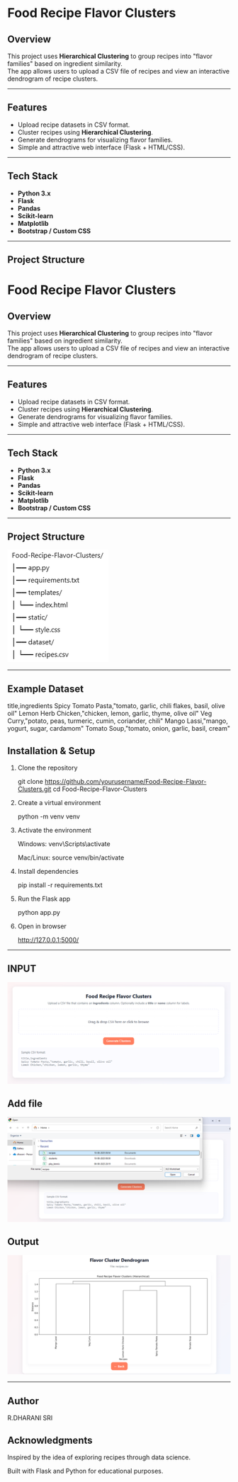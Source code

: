 
# Food Recipe Flavor Clusters

##  Overview
This project uses **Hierarchical Clustering** to group recipes into "flavor families" based on ingredient similarity.  
The app allows users to upload a CSV file of recipes and view an interactive dendrogram of recipe clusters.

---

##  Features
- Upload recipe datasets in CSV format.
- Cluster recipes using **Hierarchical Clustering**.
- Generate dendrograms for visualizing flavor families.
- Simple and attractive web interface (Flask + HTML/CSS).

---

##  Tech Stack
- **Python 3.x**
- **Flask**
- **Pandas**
- **Scikit-learn**
- **Matplotlib**
- **Bootstrap / Custom CSS**

---

##  Project Structure
# Food Recipe Flavor Clusters

##  Overview
This project uses **Hierarchical Clustering** to group recipes into "flavor families" based on ingredient similarity.  
The app allows users to upload a CSV file of recipes and view an interactive dendrogram of recipe clusters.

---

##  Features
- Upload recipe datasets in CSV format.
- Cluster recipes using **Hierarchical Clustering**.
- Generate dendrograms for visualizing flavor families.
- Simple and attractive web interface (Flask + HTML/CSS).

---

##  Tech Stack
- **Python 3.x**
- **Flask**
- **Pandas**
- **Scikit-learn**
- **Matplotlib**
- **Bootstrap / Custom CSS**

---

##  Project Structure
![sructure](image.png)


---

##  Example Dataset

title,ingredients
Spicy Tomato Pasta,"tomato, garlic, chili flakes, basil, olive oil"
Lemon Herb Chicken,"chicken, lemon, garlic, thyme, olive oil"
Veg Curry,"potato, peas, turmeric, cumin, coriander, chili"
Mango Lassi,"mango, yogurt, sugar, cardamom"
Tomato Soup,"tomato, onion, garlic, basil, cream"


## Installation & Setup

1. Clone the repository


   git clone https://github.com/yourusername/Food-Recipe-Flavor-Clusters.git
   cd Food-Recipe-Flavor-Clusters

2. Create a virtual environment


   python -m venv venv

3. Activate the environment

    Windows:
    venv\Scripts\activate

    Mac/Linux:
    source venv/bin/activate
4. Install dependencies

    pip install -r requirements.txt

5. Run the Flask app

     python app.py

6.  Open in browser

     http://127.0.0.1:5000/
 ---

## INPUT
   
   ![input](image-1.png)

## Add file

   ![addfile](image-2.png)

## Output

   ![output](image-3.png)

 ---

## Author

R.DHARANI SRI

## Acknowledgments

  Inspired by the idea of exploring recipes through data science.

  Built with Flask and Python for educational purposes.

